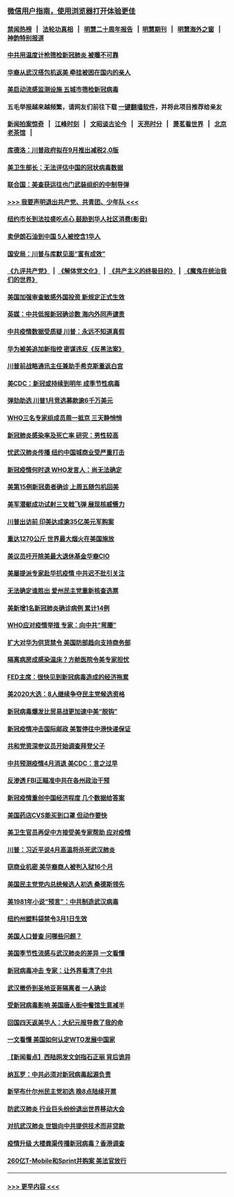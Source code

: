 ### [微信用户指南，使用浏览器打开体验更佳](https://github.com/gfw-breaker/banned-news1/blob/master/indexes/wechat-guide.md?t=0)
#### [禁闻热榜](热点新闻.md?t=0)  &nbsp;&nbsp;|&nbsp;&nbsp; [法轮功真相](https://github.com/gfw-breaker/truth/blob/master/README.md?t=0) &nbsp;&nbsp;|&nbsp;&nbsp; [明慧二十周年报告](https://github.com/gfw-breaker/mh-reports/blob/master/README.md?t=0) &nbsp;&nbsp;|&nbsp;&nbsp;[明慧期刊](https://github.com/gfw-breaker/mh-qikan) &nbsp;&nbsp;|&nbsp;&nbsp; [明慧海外之窗](https://github.com/gfw-breaker/mh-news/blob/master/README.md?t=0) &nbsp;&nbsp;|&nbsp;&nbsp; [神韵特别报道](https://github.com/gfw-breaker/mh-news/blob/master/shenyun.md?t=0)
#### [中共用温度计枪筛检新冠肺炎 被曝不可靠](../pages/nsc412/n11869707.md?t=02150544) 
#### [华裔从武汉搭包机返美 牵挂被困在国内的亲人](../pages/nsc412/n11869711.md?t=02150544) 
#### [美启动流感监测设施 五城市筛检新冠病毒](../pages/nsc412/n11869689.md?t=02150544) 
#### 五毛举报越来越频繁，请网友们前往下载 [一键翻墙软件](https://github.com/gfw-breaker/ssr-accounts)，并将此项目推荐给亲友
#### [新闻拍案惊奇](https://github.com/gfw-breaker/banned-news1/blob/master/pages/link4.md) &nbsp;&nbsp;|&nbsp;&nbsp; [江峰时刻](https://github.com/gfw-breaker/banned-news1/blob/master/pages/link4.md) &nbsp;&nbsp;|&nbsp;&nbsp; [文昭谈古论今](https://github.com/gfw-breaker/banned-news1/blob/master/pages/link4.md) &nbsp;&nbsp;|&nbsp;&nbsp; [天亮时分](https://github.com/gfw-breaker/banned-news1/blob/master/pages/link4.md) &nbsp;&nbsp;|&nbsp;&nbsp; [萧茗看世界](https://github.com/gfw-breaker/banned-news1/blob/master/pages/link4.md) &nbsp;&nbsp;|&nbsp;&nbsp; [北京老茶馆](https://github.com/gfw-breaker/banned-news1/blob/master/pages/link4.md) &nbsp;&nbsp;|&nbsp;&nbsp; 
#### [库德洛：川普政府拟在9月推出减税2.0版](../pages/nsc412/n11869627.md?t=02150544) 
#### [美卫生部长：无法评估中国的冠状病毒数据](../pages/nsc412/n11869301.md?t=02150544) 
#### [联合国：美查获运往也门武装组织的中制导弹](../pages/nsc412/n11868677.md?t=02150544) 
#### [>>> 我要声明退出共产党、共青团、少年队 <<<](https://github.com/begood0513/goodnews/blob/master/quit/letter.md) 
#### [纽约市长到法拉盛吃点心  鼓励到华人社区消费(影音)](../pages/nsc412/n11868197.md?t=02150544) 
#### [卖伊朗石油到中国  5人被控含1华人](../pages/nsc412/n11867988.md?t=02150544) 
#### [国安局：川普与库默见面“富有成效”](../pages/nsc412/n11867976.md?t=02150544) 
#### [《九评共产党》](https://github.com/begood0513/9ping.md/blob/master/README.md) &nbsp;|&nbsp; [《解体党文化》](../../../../jtdwh.md/blob/master/README.md)  &nbsp;|&nbsp; [《共产主义的终极目的》](../../../../gczydzjmd.md/blob/master/README.md) &nbsp;|&nbsp; [《魔鬼在统治我们的世界》](../../../../mgztzwmdsj.md/blob/master/README.md) 
#### [美国加强审查敏感外国投资 新规定正式生效](../pages/nsc412/n11868041.md?t=02150544) 
#### [英媒：中共低报新冠确诊数 海内外同声谴责](../pages/nsc412/n11867421.md?t=02150544) 
#### [中共疫情数据受质疑 川普：永远不知道真假](../pages/nsc412/n11867195.md?t=02150544) 
#### [华为被美追加新指控 密谋违反《反黑法案》](../pages/nsc412/n11867191.md?t=02150544) 
#### [川普前战略通讯主任兼助手希克斯重返白宫](../pages/nsc412/n11867104.md?t=02150544) 
#### [美CDC：新冠或持续到明年 成季节性病毒](../pages/nsc412/n11867279.md?t=02150544) 
#### [弹劾助选 川普1月竞选募款逾6千万美元](../pages/nsc412/n11866950.md?t=02150544) 
#### [WHO三名专家组成员周一抵京 三天静悄悄](../pages/nsc412/n11866947.md?t=02150544) 
#### [新冠肺炎感染率及死亡率 研究：男性较高](../pages/nsc412/n11866956.md?t=02150544) 
#### [忧武汉肺炎传播 纽约中国城商业受严重打击](../pages/nsc412/n11866902.md?t=02150544) 
#### [新冠疫情何时退 WHO发言人：尚无法确定](../pages/nsc412/n11866864.md?t=02150544) 
#### [美第15例新冠患者确诊 上周五随包机回美](../pages/nsc412/n11866852.md?t=02150544) 
#### [美军潜艇成功试射三叉戟飞弹 展现核威慑力](../pages/nsc412/n11866046.md?t=02150544) 
#### [川普出访前 印美达成逾35亿美元军购案](../pages/nsc412/n11865444.md?t=02150544) 
#### [重达1270公斤 世界最大烟火在美国施放](../pages/nsc412/n11865198.md?t=02150544) 
#### [美议员吁开除美最大退休基金华裔CIO](../pages/nsc412/n11865230.md?t=02150544) 
#### [美屡提派专家赴华抗疫情 中共迟不批引关注](../pages/nsc412/n11864719.md?t=02150544) 
#### [无法确定谁胜出 爱州民主党重新核查选票](../pages/nsc412/n11864830.md?t=02150544) 
#### [美新增1名新冠肺炎确诊病例 累计14例](../pages/nsc412/n11864893.md?t=02150544) 
#### [WHO应对疫情举措 专家：向中共“弯腰”](../pages/nsc412/n11864727.md?t=02150544) 
#### [扩大对华为供货禁令 美国防部趋向支持商务部](../pages/nsc412/n11864773.md?t=02150544) 
#### [隔离病房成感染温床？方舱医院令美专家担忧](../pages/nsc412/n11864575.md?t=02150544) 
#### [FED主席：很快见到新冠病毒造成的经济拖累](../pages/nsc412/n11864507.md?t=02150544) 
#### [美2020大选：8人继续争夺民主党候选资格](../pages/nsc412/n11864327.md?t=02150544) 
#### [新冠病毒爆发比贸易战更加速中美“脱钩”](../pages/nsc412/n11864470.md?t=02150544) 
#### [新冠疫情冲击国际邮政 美暂停往中港快递保证](../pages/nsc412/n11864207.md?t=02150544) 
#### [共和党资深参议员开始调查拜登父子](../pages/nsc412/n11863984.md?t=02150544) 
#### [中共预测疫情4月消退 美CDC：言之过早](../pages/nsc412/n11864310.md?t=02150544) 
#### [反渗透 FBI正瞄准中共在各州政治干预](../pages/nsc412/n11864300.md?t=02150544) 
#### [新冠疫情重创中国经济程度 几个数据给答案](../pages/nsc412/n11864203.md?t=02150544) 
#### [美国药店CVS能买到口罩 但动作要快](../pages/nsc412/n11862438.md?t=02150544) 
#### [美卫生官员再促中方接受美专家帮助 应对疫情](../pages/nsc412/n11864043.md?t=02150544) 
#### [川普：习近平说4月高温将杀死武汉肺炎](../pages/nsc412/n11860814.md?t=02150544) 
#### [窃商业机密 美华裔商人被判入狱16个月](../pages/nsc412/n11863911.md?t=02150544) 
#### [美国民主党党内总统候选人初选 桑德斯领先](../pages/nsc412/n11863475.md?t=02150544) 
#### [美1981年小说“预言”：中共制造武汉病毒](../pages/nsc412/n11863306.md?t=02150544) 
#### [纽约州塑料袋禁令3月1日生效](../pages/nsc412/n11862832.md?t=02150544) 
#### [美国人口普查  问哪些问题？](../pages/nsc412/n11862808.md?t=02150544) 
#### [美国季节性流感与武汉肺炎的差异 一文看懂](../pages/nsc412/n11862428.md?t=02150544) 
#### [新冠病毒冲击 专家：让外界看清了中共](../pages/nsc412/n11862280.md?t=02150544) 
#### [武汉撤侨到圣地亚哥隔离者 一人确诊](../pages/nsc412/n11862460.md?t=02150544) 
#### [受新冠病毒影响 美国唐人街中餐馆生意减半](../pages/nsc412/n11861940.md?t=02150544) 
#### [回国四天返美华人：大纪元报导救了我的命](../pages/nsc412/n11862181.md?t=02150544) 
#### [一文看懂 美国如何认定WTO发展中国家](../pages/nsc412/n11862051.md?t=02150544) 
#### [【新闻看点】西陆网发文剑指石正丽 背后诡异](../pages/nsc412/n11861792.md?t=02150544) 
#### [纳瓦罗：中共必须对新冠病毒起源负责](../pages/nsc412/n11861810.md?t=02150544) 
#### [新罕布什尔州民主党初选 晚8点陆续开票](../pages/nsc412/n11861872.md?t=02150544) 
#### [防武汉肺炎 行业巨头纷纷退出世界移动大会](../pages/nsc412/n11861795.md?t=02150544) 
#### [对抗武汉肺炎 世银向中共提供技术而非贷款](../pages/nsc412/n11861652.md?t=02150544) 
#### [疫情升级 大楼粪渠传播新冠病毒？香港调查](../pages/nsc412/n11861556.md?t=02150544) 
#### [260亿T-Mobile和Sprint并购案 美法官放行](../pages/nsc412/n11861511.md?t=02150544) 

----
#### [ >>> 更早内容 <<< ](../indexes/nsc412-earlier.md)
